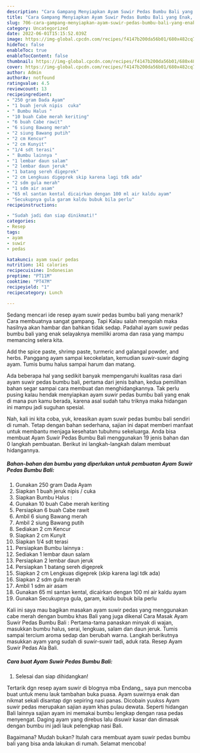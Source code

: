 ```yaml
---
description: "Cara Gampang Menyiapkan Ayam Suwir Pedas Bumbu Bali yang Enak, Buat Buka Puasa Lezat"
title: "Cara Gampang Menyiapkan Ayam Suwir Pedas Bumbu Bali yang Enak, Buat Buka Puasa Lezat"
slug: 706-cara-gampang-menyiapkan-ayam-suwir-pedas-bumbu-bali-yang-enak-buat-buka-puasa-lezat
category: Uncategorized
date: 2022-06-01T15:15:52.039Z
image: https://img-global.cpcdn.com/recipes/f4147b200da56b01/680x482cq70/ayam-suwir-pedas-bumbu-bali-foto-resep-utama.jpg
hideToc: false
enableToc: true
enableTocContent: false
thumbnail: https://img-global.cpcdn.com/recipes/f4147b200da56b01/680x482cq70/ayam-suwir-pedas-bumbu-bali-foto-resep-utama.jpg
cover: https://img-global.cpcdn.com/recipes/f4147b200da56b01/680x482cq70/ayam-suwir-pedas-bumbu-bali-foto-resep-utama.jpg
author: Admin
authorAv: notfound
ratingvalue: 4.5
reviewcount: 13
recipeingredient:
- "250 gram Dada Ayam"
- "1 buah jeruk nipis  cuka"
- " Bumbu Halus "
- "10 buah Cabe merah keriting"
- "6 buah Cabe rawit"
- "6 siung Bawang merah"
- "2 siung Bawang putih"
- "2 cm Kencur"
- "2 cm Kunyit"
- "1/4 sdt terasi"
- " Bumbu lainnya "
- "1 lembar daun salam"
- "2 lembar daun jeruk"
- "1 batang sereh digeprek"
- "2 cm Lengkuas digeprek skip karena lagi tdk ada"
- "2 sdm gula merah"
- "1 sdm air asam"
- "65 ml santan kental dicairkan dengan 100 ml air kaldu ayam"
- "Secukupnya gula garam kaldu bubuk bila perlu"
recipeinstructions:

- "Sudah jadi dan siap dinikmati!"
categories:
- Resep
tags:
- ayam
- suwir
- pedas

katakunci: ayam suwir pedas 
nutrition: 141 calories
recipecuisine: Indonesian
preptime: "PT11M"
cooktime: "PT47M"
recipeyield: "1"
recipecategory: Lunch

---
```



Sedang mencari ide resep ayam suwir pedas bumbu bali yang menarik? Cara membuatnya sangat gampang. Tapi Kalau salah mengolah maka hasilnya akan hambar dan bahkan tidak sedap. Padahal ayam suwir pedas bumbu bali yang enak selayaknya memiliki aroma dan rasa yang mampu memancing selera kita.


Add the spice paste, shrimp paste, turmeric and galangal powder, and herbs. Panggang ayam sampai kecokelatan, kemudian suwir-suwir daging ayam. Tumis bumu halus sampai harum dan matang.

Ada beberapa hal yang sedikit banyak mempengaruhi kualitas rasa dari ayam suwir pedas bumbu bali, pertama dari jenis bahan, kedua pemilihan bahan segar sampai cara membuat dan menghidangkannya. Tak perlu pusing kalau hendak menyiapkan ayam suwir pedas bumbu bali yang enak di mana pun kamu berada, karena asal sudah tahu triknya maka hidangan ini mampu jadi suguhan spesial.


Nah, kali ini kita coba, yuk, kreasikan ayam suwir pedas bumbu bali sendiri di rumah. Tetap dengan bahan sederhana, sajian ini dapat memberi manfaat untuk membantu menjaga kesehatan tubuhmu sekeluarga. Anda bisa membuat Ayam Suwir Pedas Bumbu Bali menggunakan 19 jenis bahan dan 0 langkah pembuatan. Berikut ini langkah-langkah dalam membuat hidangannya.

<!--inarticleads1-->

##### Bahan-bahan dan bumbu yang diperlukan untuk pembuatan Ayam Suwir Pedas Bumbu Bali:

1. Gunakan 250 gram Dada Ayam
1. Siapkan 1 buah jeruk nipis / cuka
1. Siapkan  Bumbu Halus :
1. Gunakan 10 buah Cabe merah keriting
1. Persiapkan 6 buah Cabe rawit
1. Ambil 6 siung Bawang merah
1. Ambil 2 siung Bawang putih
1. Sediakan 2 cm Kencur
1. Siapkan 2 cm Kunyit
1. Siapkan 1/4 sdt terasi
1. Persiapkan  Bumbu lainnya :
1. Sediakan 1 lembar daun salam
1. Persiapkan 2 lembar daun jeruk
1. Persiapkan 1 batang sereh digeprek
1. Siapkan 2 cm Lengkuas digeprek (skip karena lagi tdk ada)
1. Siapkan 2 sdm gula merah
1. Ambil 1 sdm air asam
1. Gunakan 65 ml santan kental, dicairkan dengan 100 ml air kaldu ayam
1. Gunakan Secukupnya gula, garam, kaldu bubuk bila perlu


Kali ini saya mau bagikan masakan ayam suwir pedas yang menggunakan cabe merah dengan bumbu khas Bali yang juga dikenal Cara Masak Ayam Suwir Pedas Bumbu Bali : Pertama-tama panaskan minyak di wajan, masukkan bumbu halus, serai, lengkuas, salam dan daun jeruk. Tumis sampai tercium aroma sedap dan berubah warna. Langkah berikutnya masukkan ayam yang sudah di suwir-suwir tadi, aduk rata. Resep Ayam Suwir Pedas Ala Bali. 

<!--inarticleads2-->

##### Cara buat Ayam Suwir Pedas Bumbu Bali:


1. Selesai dan siap dihidangkan!

Tertarik dgn resep ayam suwir di blognya mba Endang,, saya pun mencoba buat untuk menu lauk tambahan buka puasa. Ayam suwirnya enak dan nikmat sekali disantap dgn sepiring nasi panas. Dicobain yuukss Ayam suwir pedas merupakan sajian ayam khas pulau dewata. Seperti hidangan Bali lainnya sajian ayam ini memakai bumbu lengkap dengan rasa pedas menyengat. Daging ayam yang direbus lalu disuwir kasar dan dimasak dengan bumbu ini jadi lauk pelengkap nasi Bali. 

Bagaimana? Mudah bukan? Itulah cara membuat ayam suwir pedas bumbu bali yang bisa anda lakukan di rumah. Selamat mencoba!
